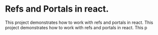 # Refs and Portals in react.

This project demonstrates how to work with refs and portals in react.
This project demonstrates how to work with refs and portals in react.
This p